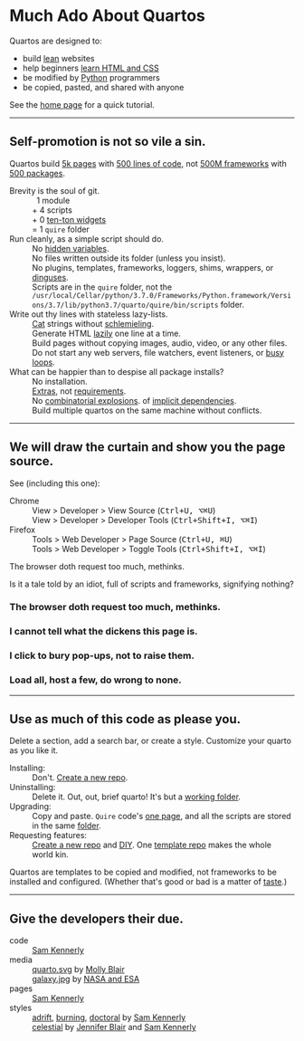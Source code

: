 # Much Ado About Quartos

Quartos are designed to:

- build
  [lean](https://gomakethings.com/the-lean-web/)
  websites
- help beginners [learn HTML and CSS](https://neocities.org/tutorials)
- be modified by [Python](https://www.python.org/) programmers
- be copied, pasted, and shared with anyone

See the [home page](index.html) for a quick tutorial.

<hr>

## Self-promotion is not so vile a sin.

Quartos build
[5k pages](https://motherfuckingwebsite.com/)
with
[500 lines of code](https://github.com/samkennerly/quarto/tree/master/quire),
not
[500M frameworks](https://medium.com/@mattholt/its-2019-and-i-still-make-websites-with-my-bare-hands-73d4eec6b7)
with
[500 packages](https://chriswarrick.com/blog/2019/02/15/modern-web-development-where-you-need-500-packages-to-build-bootstrap/).

<dl>
<dt>Brevity is the soul of git.</dt>
<dd>
&nbsp; 1 module
<dd>
+ 4 scripts
<dd>
+ 0
<a href="https://css-tricks.com/ten-ton-widgets/">ten-ton widgets</a>
<dd>
= 1 <code>quire</code> folder

<dt>Run cleanly, as a simple script should do.</dt>
<dd>
No
<a href="https://virtualenvwrapper.readthedocs.io/en/latest/install.html#shell-startup-file">hidden variables</a>.
<dd>
No files written outside its folder (unless you insist).
<dd>
No plugins, templates, frameworks, loggers, shims, wrappers, or
<a href="https://en.wiktionary.org/wiki/dingus">dinguses</a>.
<dd>
Scripts are in the <code>quire</code> folder, not the
<code>/usr/local/Cellar/python/3.7.0/Frameworks/Python.framework/Versions/3.7/lib/python3.7/quarto/quire/bin/scripts</code>
folder.

<dt>Write out thy lines with stateless lazy-lists.</dt>
<dd>
<a href="https://en.wikipedia.org/wiki/Concatenation">Cat</a>
strings without
<a href="https://en.wikichip.org/wiki/schlemiel_the_painter%27s_algorithm">schlemieling</a>.
<dd>
Generate HTML
<a href="https://en.wikipedia.org/wiki/Lazy_evaluation">lazily</a>
one line at a time.
<dd>
Build pages without copying images, audio, video, or any other files.
<dd>
Do not start any web servers, file watchers, event listeners, or
<a href="https://en.wikipedia.org/wiki/Busy_waiting">busy loops</a>.

<dt> What can be happier than to despise all package installs?</dt>
<dd>
No installation.
<dd>
<a href="https://www.python.org/dev/peps/pep-0508/#extras">Extras</a>,
not
<a href="https://github.com/samkennerly/quarto/blob/master/requirements.txt">requirements</a>.
<dd>
No
<a href="https://en.wikipedia.org/wiki/Combinatorial_explosion">combinatorial explosions</a>.
of
<a href="https://www.davidhaney.io/npm-left-pad-have-we-forgotten-how-to-program/">implicit dependencies</a>.
<dd>
Build multiple quartos on the same machine without conflicts.

</dl>

<hr>

<h2>We will draw the curtain and show you the page source.</h2>

<p>
See  (including this one):
</p>

<dl>
<dt>Chrome</dt>
<dd>
View &gt; Developer &gt; View Source (<kbd>Ctrl+U, ⌥⌘U</kbd>)</dd>
<dd>
View &gt; Developer &gt; Developer Tools (<kbd>Ctrl+Shift+I, ⌥⌘I</kbd>)</dd>
<dt>Firefox</dt>
<dd>
Tools &gt; Web Developer &gt; Page Source (<kbd>Ctrl+U, ⌘U</kbd>)</dd>
<dd>
Tools &gt; Web Developer &gt; Toggle Tools (<kbd>Ctrl+Shift+I, ⌥⌘I</kbd>)</dd>
</dl>

<p>
The browser doth request too much, methinks.
</p>

Is it a tale told by an idiot,
full of scripts and frameworks,
signifying nothing?

### The browser doth request too much, methinks.
### I cannot tell what the dickens this page is.
### I click to bury pop-ups, not to raise them.
### Load all, host a few, do wrong to none.



<hr>

<h2>Use as much of this code as please you.</h2>

<p>
Delete a section, add a search bar, or create a style.
Customize your quarto as you like it.
</p>

<dl>
<dt>Installing:</dt>
<dd>Don't. <a href="https://help.github.com/en/github/creating-cloning-and-archiving-repositories/creating-a-repository-from-a-template">Create a new repo</a>.
</dd>
<dt>Uninstalling:</dt>
<dd>Delete it. Out, out, brief quarto! It's but a
<a href="https://en.wikipedia.org/wiki/Working_directory">working folder</a>.
</dd>
<dt>Upgrading:</dt>
<dd>
Copy and paste.
<code>Quire</code> code's
<a href="https://github.com/samkennerly/quarto/tree/master/quire/quire.py">one page</a>,
and all the scripts are stored in the same
<a href="https://github.com/samkennerly/quarto/tree/master/quire">folder</a>.
</dd>
<dt>Requesting features:</dt>
<dd>
<a href="https://help.github.com/en/github/creating-cloning-and-archiving-repositories/creating-a-repository-from-a-template">Create a new repo</a>
and
<a href="https://en.wikipedia.org/wiki/Do_it_yourself">DIY</a>.
One
<a href="https://help.github.com/en/github/creating-cloning-and-archiving-repositories/creating-a-template-repository">template repo</a>
makes the whole world kin.
</dd>
</dl>

<p>
Quartos are templates to be copied and modified, not frameworks to be installed and configured. (Whether that's good or bad is a matter of
<a href="https://dhh.dk/2012/rails-is-omakase.html">taste</a>.)
</p>

<hr>

<h2>Give the developers their due.</h2>

<dl>
<dt>code</dt>
<dd>
<a href="https://samkennerly.github.io/">Sam Kennerly</a>
<dt>media</dt>
<dd>
<a href="media/quarto.svg">quarto.svg</a> by
<a href="https://mollyeblair.com/">Molly Blair</a>
<dd>
<a href="media/galaxy.jpg">galaxy.jpg</a> by
<a href="https://commons.wikimedia.org/wiki/File:Hubble_view_of_barred_spiral_galaxy_Messier_83.jpg">NASA and ESA</a>
<dt>pages</dt>
<dd>
<a href="https://samkennerly.github.io/">Sam Kennerly</a>
<dt>styles</dt>
<dd>
<a href="examples/adrift.html">adrift</a>,
<a href="examples/burning.html">burning</a>,
<a href="examples/doctoral.html">doctoral</a> by
<a href="https://samkennerly.github.io/">Sam Kennerly</a>
<dd>
<a href="examples/celestial.html">celestial</a> by
<a href="https://www.instagram.com/ladybotjenblair/">Jennifer Blair</a> and
<a href="https://samkennerly.github.io/">Sam Kennerly</a>
</dl>
